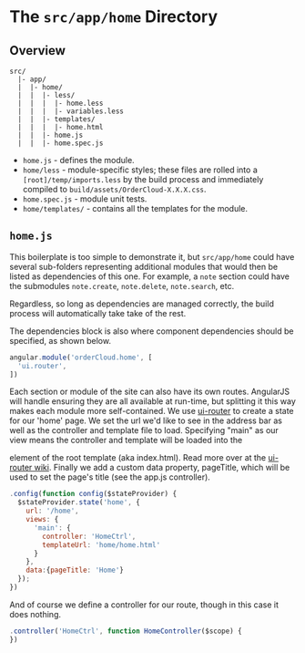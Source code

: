 # The `src/app/home` Directory

## Overview

```
src/
  |- app/
  |  |- home/
  |  |  |- less/
  |  |  |  |- home.less
  |  |  |  |- variables.less
  |  |  |- templates/
  |  |  |  |- home.html
  |  |  |- home.js
  |  |  |- home.spec.js
```

- `home.js` - defines the module.
- `home/less` - module-specific styles; these files are rolled into a
  `[root]/temp/imports.less` by the build process and immediately compiled to
  `build/assets/OrderCloud-X.X.X.css`.
- `home.spec.js` - module unit tests.
- `home/templates/` - contains all the templates for the module.

## `home.js`

This boilerplate is too simple to demonstrate it, but `src/app/home` could have
several sub-folders representing additional modules that would then be listed
as dependencies of this one.  For example, a `note` section could have the
submodules `note.create`, `note.delete`, `note.search`, etc.

Regardless, so long as dependencies are managed correctly, the build process
will automatically take take of the rest.

The dependencies block is also where component dependencies should be
specified, as shown below.

```js
angular.module('orderCloud.home', [
  'ui.router',
])
```

Each section or module of the site can also have its own routes. AngularJS will
handle ensuring they are all available at run-time, but splitting it this way
makes each module more self-contained. We use [ui-router](https://github.com/angular-ui/ui-router) to create
a state for our 'home' page. We set the url we'd like to see in the address bar
as well as the controller and template file to load. Specifying "main" as our view
means the controller and template will be loaded into the <div ui-view="main"/> element
of the root template (aka index.html). Read more over at the [ui-router wiki](https://github.com/angular-ui/ui-router/wiki).
Finally we add a custom data property, pageTitle, which will be used to set the page's
title (see the app.js controller).

```js
.config(function config($stateProvider) {
  $stateProvider.state('home', {
    url: '/home',
    views: {
      'main': {
        controller: 'HomeCtrl',
        templateUrl: 'home/home.html'
      }
    },
    data:{pageTitle: 'Home'}
  });
})
```

And of course we define a controller for our route, though in this case it does
nothing.

```js
.controller('HomeCtrl', function HomeController($scope) {
})
```

